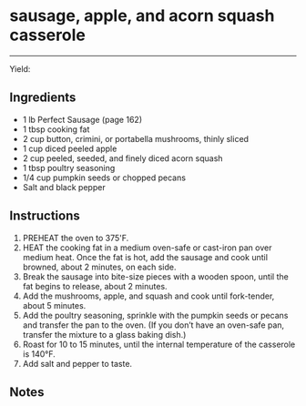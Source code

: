 # sausage, apple, and acorn squash casserole
---
Yield: 

## Ingredients
- 1 lb Perfect Sausage (page 162)
- 1 tbsp cooking fat
- 2 cup button, crimini, or portabella mushrooms, thinly sliced
- 1 cup diced peeled apple
- 2 cup peeled, seeded, and finely diced acorn squash
- 1 tbsp poultry seasoning
- 1/4 cup pumpkin seeds or chopped pecans
- Salt and black pepper

## Instructions
1. PREHEAT the oven to 375'F.
2. HEAT the cooking fat in a medium oven-safe
or cast-iron pan over medium heat. Once the fat
is hot, add the sausage and cook until browned,
about 2 minutes, on each side. 
3. Break the sausage
into bite-size pieces with a wooden spoon, until
the fat begins to release, about 2 minutes. 
4. Add
the mushrooms, apple, and squash and cook until
fork-tender, about 5 minutes. 
5. Add the poultry
seasoning, sprinkle with the pumpkin seeds or
pecans and transfer the pan to the oven. (If you
don’t have an oven-safe pan, transfer the mixture
to a glass baking dish.)
6.  Roast for 10 to 15 minutes,
until the internal temperature of the casserole is
140°F. 
7. Add salt and pepper to taste.


## Notes










